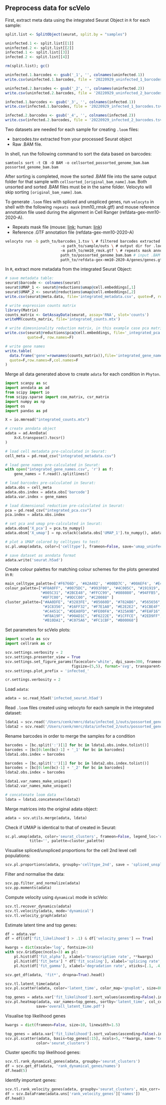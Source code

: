 ## Preprocess data for scVelo

First, extract meta data using the integrated Seurat Object in ```R``` for each sample:

```R
split.list <- SplitObject(seurat, split.by = "samples")

uninfected.1 <- split.list[[1]]
uninfected.2 <- split.list[[2]]
infected.1 <- split.list[[3]]
infected.2 <- split.list[[4]]

rm(split.list); gc()

uninfected.1.barcodes <- gsub('_1', '', colnames(uninfected.1))
write.csv(uninfected.1.barcodes, file = '20220929_uninfected_1_barcodes.tsv')

uninfected.2.barcodes <- gsub('_2', '', colnames(uninfected.2))
write.csv(uninfected.2.barcodes, file = '20220929_uninfected_2_barcodes.tsv')

infected.1.barcodes <- gsub('_3', '', colnames(infected.1))
write.csv(infected.1.barcodes, file = '20220929_infected_1_barcodes.tsv')

infected.2.barcodes <- gsub('_4', '', colnames(infected.2))
write.csv(infected.2.barcodes, file = '20220929_infected_2_barcodes.tsv')
```

Two datasets are needed for each sample for creating ```.loom``` files:

- barcodes.tsv extracted from your processed Seurat object
- Raw .BAM file.

In shell, run the following command to sort the data based on barcodes:

```
samtools sort -t CB -O BAM -o cellsorted_possorted_genome_bam.bam possorted_genome_bam.bam
```

After sorting is completed, move the sorted .BAM file into the same output folder for that sample with ```cellsorted_[original_bam_name].bam```. 
Both unsorted and sorted .BAM files must be in the same folder. Velocyto will skip sorting ```[original_bam_name].bam```.

To generate ```.loom``` files with spliced and unspliced genes, run ```velocyto``` in shell with the following ```repeats mask``` (mm10_rmsk.gtf)
and mouse reference annotation file used during the alignment in Cell Ranger (refdata-gex-mm10-2020-A).

- Repeats mask file (mouse: [link](https://genome.ucsc.edu/cgi-bin/hgTables?hgsid=611454127_NtvlaW6xBSIRYJEBI0iRDEWisITa&clade=mammal&org=Mouse&db=mm10&hgta_group=allTracks&hgta_track=rmsk&hgta_table=0&hgta_regionType=genome&position=chr12%3A56694976-56714605&hgta_outputType=primaryTable&hgta_outputType=gff&hgta_outFileName=mm10_rmsk.gtf); human: [link](https://genome.ucsc.edu/cgi-bin/hgTables?hgsid=611454127_NtvlaW6xBSIRYJEBI0iRDEWisITa&clade=mammal&org=Human&db=0&hgta_group=allTracks&hgta_track=rmsk&hgta_table=rmsk&hgta_regionType=genome&position=&hgta_outputType=gff&hgta_outFileName=mm10_rmsk.gtf))
- Reference .GTF annotation file (refdata-gex-mm10-2020-A)

```Bash
velocyto run -b path_to/barcodes_1.tsv \ # filtered barcodes extracted from Seurat object
						 -o path_to/sample/outs \ # output dir for .loom file
						 -m path_to/mm10_rmsk.gtf \ # repeats mask annotation file
						 path_to/possorted_genome_bam.bam # input .BAM
						 path_to/refdata-gex-mm10-2020-A/genes/genes.gtf \ # reference .GTF annotation file
```

In ```R```, extract more metadata from the integrated Seurat Object:

```R
# save metadata table:
seurat$barcode <- colnames(seurat)
seurat$UMAP_1 <- seurat@reductions$umap@cell.embeddings[,1]
seurat$UMAP_2 <- seurat@reductions$umap@cell.embeddings[,2]
write.csv(seurat@meta.data, file='integrated_metadata.csv', quote=F, row.names=F)

# write expression counts matrix
library(Matrix)
counts_matrix <- GetAssayData(seurat, assay='RNA', slot='counts')
writeMM(counts_matrix, file='integrated_counts.mtx')

# write dimesnionality reduction matrix, in this example case pca matrix
write.csv(seurat@reductions$pca@cell.embeddings, file='_integrated_pca.csv', 
          quote=F, row.names=F)

# write gene names
write.table(
  data.frame('gene'=rownames(counts_matrix)),file='integrated_gene_names.csv',
  quote=F,row.names=F,col.names=F
)
```

Merge all data generated above to create ```adata``` for each condition in ```Phyton```.

```Python
import scanpy as sc
import anndata as ad
from scipy import io
from scipy.sparse import coo_matrix, csr_matrix
import numpy as np
import os
import pandas as pd

X = io.mmread("integrated_counts.mtx")

# create anndata object
adata = ad.AnnData(
    X=X.transpose().tocsr()
)

# load cell metadata pre-calculated in Seurat:
cell_meta = pd.read_csv("integrated_metadata.csv")

# load gene names pre-calculated in Seurat:
with open("integrated_gene_names.csv", 'r') as f:
    gene_names = f.read().splitlines()

# load barcodes pre-calculated in Seurat:
adata.obs = cell_meta
adata.obs.index = adata.obs['barcode']
adata.var.index = gene_names

# load dimensional reduction pre-calculated in Seurat:
pca = pd.read_csv("integrated_pca.csv")
pca.index = adata.obs.index

# set pca and umap pre-calculated in Seurat:
adata.obsm['X_pca'] = pca.to_numpy()
adata.obsm['X_umap'] = np.vstack((adata.obs['UMAP_1'].to_numpy(), adata.obs['UMAP_2'].to_numpy())).T

# plot a UMAP colored by celltypes to test:
sc.pl.umap(adata, color=['celltype'], frameon=False, save='umap_uninfected_celltype.svg') #celltype is the cell annotation slot in the Seurat object

# save dataset as anndata format
adata.write('seurat.h5ad')
```

Create colour palettes for matching colour schemes for the plots generated in ```R```:

```python
main_celltype_palette=['#F6766D', '#A2A402', '#00BD7C', '#00AEF4', '#E46AF1']
colour_palette=["#F0A0FF", "#0075DC", "#993F00", "#4C005C", "#191919", 
                "#005C31", "#2BCE48", "#FFCC99", "#808080", "#94FFB5",
                "#8F7C00", "#9DCC00", "#C20088" ]
cluster_palette=["#AA0DFE", "#3283FE", "#85660D", "#782AB6", "#565656",
                 "#1C8356", "#16FF32", "#F7E1A0", "#E2E2E2", "#1CBE4F",
                 "#C4451C", "#DEA0FD", "#FE00FA", "#325A9B", "#FEAF16",
                 "#F8A19F", "#90AD1C", "#F6222E", "#1CFFCE", "#2ED9FF",
                 "#B10DA1", "#C075A6", "#FC1CBF", "#B00068"]
```

Set parameters for scVelo plots:

```python
import scvelo as scv
import cellrank as cr
```

```python
scv.settings.verbosity = 2
scv.settings.presenter_view = True
scv.settings.set_figure_params(facecolor='white', dpi_save=300, frameon=False, vector_friendly=True,
                              figsize=(5,5), format='svg', transparent=True)
scv.settings.plot_prefix = 'infected_'

cr.settings.verbosity = 2
```

Load ```adata```:
```python
adata = sc.read_h5ad('infected_seurat.h5ad')
```

Read ```.loom``` files created using velocyto for each sample in the integrated dataset:

```python
ldata1 = scv.read('/Users/cenk/nmrc/data/infected_1/outs/possorted_genome_bam.loom', cache=False, validate=False)
ldata2 = scv.read('/Users/cenk/nmrc/data/infected_2/outs/possorted_genome_bam.loom', cache=False, validate=False)
```

Rename barcodes in order to merge the samples for a condition

```python
barcodes = [bc.split(':')[1] for bc in ldata1.obs.index.tolist()]
barcodes = [bc[0:len(bc)-1] + '_1' for bc in barcodes]
ldata1.obs.index = barcodes

barcodes = [bc.split(':')[1] for bc in ldata2.obs.index.tolist()]
barcodes = [bc[0:len(bc)-1] + '_2' for bc in barcodes]
ldata2.obs.index = barcodes

ldata1.var_names_make_unique()
ldata2.var_names_make_unique()

# concatenate loom data
ldata = ldata1.concatenate(ldata2)
```

Merge matrices into the original adata object:

```python
adata = scv.utils.merge(adata, ldata)
```

Check if UMAP is identical to that of created in Seurat:

```python
sc.pl.umap(adata, color='seurat_clusters', frameon=False, legend_loc='on data', 
           title='', palette=cluster_palette)
```

Visualise spliced/unspliced proportions for the cell 2nd level cell populations:

```python
scv.pl.proportions(adata, groupby='celltype_2nd', save = 'spliced_unspliced.svg')
```

Filter and normalise the data:

```python
scv.pp.filter_and_normalize(adata)
scv.pp.moments(adata)
```

Compute velocity using ```dynamical``` mode in scVelo:

```python
scv.tl.recover_dynamics(adata)
scv.tl.velocity(adata, mode='dynamical')
scv.tl.velocity_graph(adata)
```

Estimate latent time and top genes:

```python
df = adata.var
df = df[(df['fit_likelihood'] > .1) & df['velocity_genes'] == True]

kwargs = dict(xscale='log', fontsize=16)
with scv.GridSpec(ncols=3) as pl:
    pl.hist(df['fit_alpha'], xlabel='transcription rate', **kwargs)
    pl.hist(df['fit_beta'] * df['fit_scaling'], xlabel='splicing rate', xticks=[.1, .4, 1], **kwargs)
    pl.hist(df['fit_gamma'], xlabel='degradation rate', xticks=[.1, .4, 1], **kwargs)

scv.get_df(adata, 'fit*', dropna=True).head()

scv.tl.latent_time(adata)
scv.pl.scatter(adata, color='latent_time', color_map='gnuplot', size=80, save='scatter_latent_time.svg')

top_genes = adata.var['fit_likelihood'].sort_values(ascending=False).index[:300]
scv.pl.heatmap(adata, var_names=top_genes, sortby='latent_time', col_color='seurat_clusters', n_convolve=100,
              save='overall_latent_time.pdf')
```


Visualise top likelihood genes

```python
kwargs = dict(frameon=False, size=10, linewidth=1.5)

top_genes = adata.var['fit_likelihood'].sort_values(ascending=False).index
scv.pl.scatter(adata, basis=top_genes[:15], ncols=5, **kwargs, save='top_likelihood_genes.svg',
              color='seurat_clusters')
```

Cluster specific top likelihood genes:

```python
scv.tl.rank_dynamical_genes(adata, groupby='seurat_clusters')
df = scv.get_df(adata, 'rank_dynamical_genes/names')
df.head(5)
```

Identify important genes:
```python
scv.tl.rank_velocity_genes(adata, groupby='seurat_clusters', min_corr=.3)
df = scv.DataFrame(adata.uns['rank_velocity_genes']['names'])
df.head()
```
